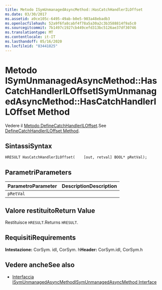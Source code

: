 ```yaml
---
title: Metodo ISymUnmanagedAsyncMethod::HasCatchHandlerILOffset
ms.date: 03/30/2017
ms.assetid: a9ce105c-6495-49ab-b0e5-903a48ebadb3
ms.openlocfilehash: 52a9f6fa8cabf4f78a5a30a2c3b3588814f9a5c0
ms.sourcegitcommit: 7b1497c1927cb449cefd313bc5126ae37df30746
ms.translationtype: MT
ms.contentlocale: it-IT
ms.lasthandoff: 05/16/2020
ms.locfileid: "83441825"
---
```

# <a name="isymunmanagedasyncmethodhascatchhandleriloffset-method"></a><span data-ttu-id="1120e-102">Metodo ISymUnmanagedAsyncMethod::HasCatchHandlerILOffset</span><span class="sxs-lookup"><span data-stu-id="1120e-102">ISymUnmanagedAsyncMethod::HasCatchHandlerILOffset Method</span></span>
<span data-ttu-id="1120e-103">Vedere il [Metodo DefineCatchHandlerILOffset](isymunmanagedasyncmethodpropertieswriter-definecatchhandleriloffset-method.md).</span><span class="sxs-lookup"><span data-stu-id="1120e-103">See [DefineCatchHandlerILOffset Method](isymunmanagedasyncmethodpropertieswriter-definecatchhandleriloffset-method.md).</span></span>  
  
## <a name="syntax"></a><span data-ttu-id="1120e-104">Sintassi</span><span class="sxs-lookup"><span data-stu-id="1120e-104">Syntax</span></span>  
  
```idl  
HRESULT HasCatchHandlerILOffset(    [out, retval] BOOL* pRetVal);  
```  
  
## <a name="parameters"></a><span data-ttu-id="1120e-105">Parametri</span><span class="sxs-lookup"><span data-stu-id="1120e-105">Parameters</span></span>  
  
|<span data-ttu-id="1120e-106">Parametro</span><span class="sxs-lookup"><span data-stu-id="1120e-106">Parameter</span></span>|<span data-ttu-id="1120e-107">Description</span><span class="sxs-lookup"><span data-stu-id="1120e-107">Description</span></span>|  
|---------------|-----------------|  
|`pRetVal`||  
  
## <a name="return-value"></a><span data-ttu-id="1120e-108">Valore restituito</span><span class="sxs-lookup"><span data-stu-id="1120e-108">Return Value</span></span>  
 <span data-ttu-id="1120e-109">Restituisce `HRESULT`.</span><span class="sxs-lookup"><span data-stu-id="1120e-109">Returns `HRESULT`.</span></span>  
  
## <a name="requirements"></a><span data-ttu-id="1120e-110">Requisiti</span><span class="sxs-lookup"><span data-stu-id="1120e-110">Requirements</span></span>  
 <span data-ttu-id="1120e-111">**Intestazione:** CorSym. idl, CorSym. h</span><span class="sxs-lookup"><span data-stu-id="1120e-111">**Header:** CorSym.idl, CorSym.h</span></span>  
  
## <a name="see-also"></a><span data-ttu-id="1120e-112">Vedere anche</span><span class="sxs-lookup"><span data-stu-id="1120e-112">See also</span></span>

- [<span data-ttu-id="1120e-113">Interfaccia ISymUnmanagedAsyncMethod</span><span class="sxs-lookup"><span data-stu-id="1120e-113">ISymUnmanagedAsyncMethod Interface</span></span>](isymunmanagedasyncmethod-interface.md)
